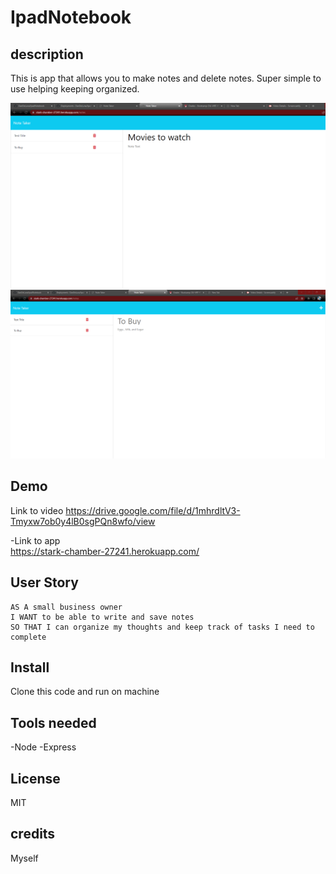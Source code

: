 # IpadNotebook

## description 
This is app that allows you to make notes and delete notes. Super simple to use helping keeping organized. 

![screenshot](./Assets/MyScreenshot%202023-05-14%20134105.png)
![screenshot](/Assets/MyScreenshot%202023-05-14%20134157.png)
## Demo
Link to video https://drive.google.com/file/d/1mhrdltV3-Tmyxw7ob0y4lB0sgPQn8wfo/view 


-Link to app  
https://stark-chamber-27241.herokuapp.com/
## User Story

```
AS A small business owner
I WANT to be able to write and save notes
SO THAT I can organize my thoughts and keep track of tasks I need to complete
```

## Install 
Clone this code and run on machine

## Tools needed
-Node
-Express
## License
MIT 

## credits
Myself



